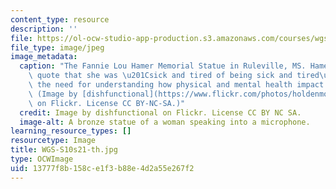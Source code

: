 ```yaml
---
content_type: resource
description: ''
file: https://ol-ocw-studio-app-production.s3.amazonaws.com/courses/wgs-s10-black-feminist-health-science-studies-spring-2021/13777f8b158ce1f3b88e4d2a55e267f2_WGS-S10s21-th.jpg
file_type: image/jpeg
image_metadata:
  caption: "The Fannie Lou Hamer Memorial Statue in Ruleville, MS. Hamer\u2019s famous\
    \ quote that she was \u201Csick and tired of being sick and tired\u201D expressed\
    \ the need for understanding how physical and mental health impact people of color.\
    \ (Image by [dishfunctional](https://www.flickr.com/photos/holdenmorton/48293633556/in/photolist-2iqcdcT-2hivXS2-2ghCM2x-dgq2yA-eUwdEY-s4sxoo-9eCGtz-skZfPz-jP56C3-9eCHCe-bthSyi-bthRhz-CGufta-Cfhkh3-skZfSa-skStWw-s4ross-s2GAB8-KgTPd6-CzbTVD-dAtSeP-s4roqo-25rWVyo-o8CPZy-7hTecw-9npbxT-27gBzUW-dtr1Rx-7hTec1-2gzxuJq-2gzxq2z-2gzxXxB-2gzxsme-2gzxZUf-2gzxZoF-2gzxW8h-2gzxYVm-2gzxYur-2gzxX4A-2gzxWBZ-2gzxVce-fqFLX)\
    \ on Flickr. License CC BY-NC-SA.)"
  credit: Image by dishfunctional on Flickr. License CC BY NC SA.
  image-alt: A bronze statue of a woman speaking into a microphone.
learning_resource_types: []
resourcetype: Image
title: WGS-S10s21-th.jpg
type: OCWImage
uid: 13777f8b-158c-e1f3-b88e-4d2a55e267f2
---
```

